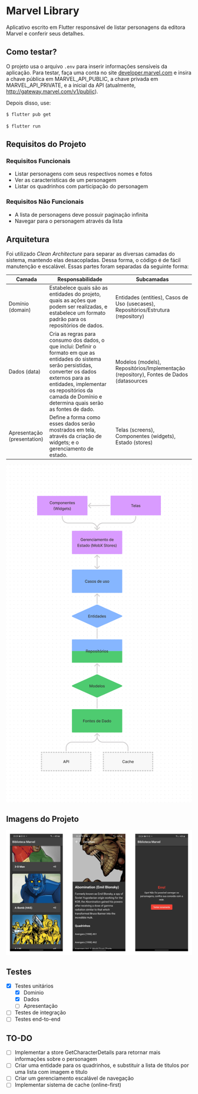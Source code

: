 # Marvel Library

Aplicativo escrito em Flutter responsável de listar personagens da editora Marvel e conferir seus detalhes.


## Como testar?

O projeto usa o arquivo `.env` para inserir informações sensíveis da aplicação. Para testar, faça uma conta no site [developer.marvel.com](https://developer.marvel.com/) e insira a chave pública em MARVEL_API_PUBLIC, a chave privada em MARVEL_API_PRIVATE, e a inicial da API (atualmente, http://gateway.marvel.com/v1/public).

Depois disso, use:
```
$ flutter pub get

$ flutter run
```

## Requisitos do Projeto

### Requisitos Funcionais

- Listar personagens com seus respectivos nomes e fotos
- Ver as caracteristicas de um personagem
- Listar os quadrinhos com participação do personagem
  
### Requisitos Não Funcionais

- A lista de personagens deve possuir paginação infinita
- Navegar para o personagem através da lista

## Arquitetura

Foi utilizado *Clean Architecture* para separar as diversas camadas do sistema, mantendo elas desacopladas. Dessa forma, o código é de fácil manutenção e escalável. Essas partes foram separadas da seguinte forma:

| Camada | Responsabilidade | Subcamadas |
|---|---|---|
| Domínio (domain) | Estabelece quais são as entidades do projeto,  quais as ações que podem ser realizadas, e  estabelece um formato padrão para os repositórios de dados. | Entidades (entities),  Casos de Uso (usecases), Repositórios/Estrutura (repository) |
| Dados (data) | Cria as regras para consumo dos dados, o que  inclui: Definir o formato em que as entidades do  sistema serão persistidas, converter os dados  externos para as entidades, implementar os  repositórios da camada de Domínio e determina  quais serão as fontes de dado. | Modelos (models),  Repositórios/Implementação (repository), Fontes de Dados (datasources |
| Apresentação (presentation) | Define a forma como esses dados serão mostrados em tela, através da criação de widgets; e o  gerenciamento de estado. | Telas (screens),  Componentes (widgets),  Estado (stores) |

![Arquitetura do projeto](images/arquitetura.jpg)

## Imagens do Projeto

![Arquitetura do projeto](images/prints.jpg)

## Testes

- [x] Testes unitários
  - [x] Dominio
  - [x] Dados
  - [ ] Apresentação
- [ ] Testes de integração
- [ ] Testes end-to-end

## TO-DO

- [ ] Implementar a store GetCharacterDetails para retornar mais informações sobre o personagem
- [ ] Criar uma entidade para os quadrinhos, e substituir a lista de titulos por uma lista com imagem e titulo
- [ ] Criar um gerenciamento escalável de navegação
- [ ] Implementar sistema de cache (online-first)